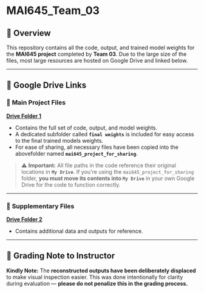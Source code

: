 # MAI645\_Team\_03

## 📌 Overview

This repository contains all the code, output, and trained model weights for the **MAI645 project** completed by **Team 03**. Due to the large size of the files, most large resources are hosted on Google Drive and linked below.

---

## 📁 Google Drive Links

### 🔗 **Main Project Files**

[**Drive Folder 1**](https://drive.google.com/drive/folders/1qNsZ1jETzibiupnLSW3orPf_AzkGtQ3A?usp=sharing)

* Contains the full set of code, output, and model weights.
* A dedicated subfolder called **`final weights`** is included for easy access to the final trained models weights.
* For ease of sharing, all necessary files have been copied into the abovefolder named **`mai645_project_for_sharing`**.

> ⚠️ **Important:**
> All file paths in the code reference their original locations in **`My Drive`**.
> If you're using the `mai645_project_for_sharing` folder, **you must move its contents into `My Drive`** in your own Google Drive for the code to function correctly.

---

### 🔗 **Supplementary Files**

[**Drive Folder 2**](https://drive.google.com/drive/folders/1oTZ4W_yMDA3_8ZB-_9wYI_OEWsU2mASB?usp=sharing)

* Contains additional data and outputs for reference.

---

## 📝 Grading Note to Instructor

**Kindly Note:**
The **reconstructed outputs have been deliberately displaced** to make visual inspection easier.
This was done intentionally for clarity during evaluation — **please do not penalize this in the grading process.**


